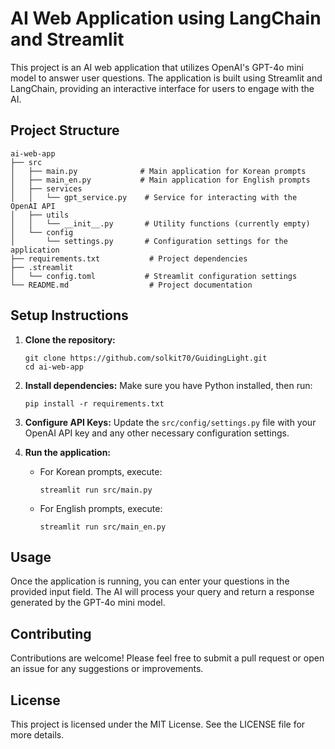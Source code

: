 # AI Web Application using LangChain and Streamlit

This project is an AI web application that utilizes OpenAI's GPT-4o mini model to answer user questions. The application is built using Streamlit and LangChain, providing an interactive interface for users to engage with the AI.

## Project Structure

```
ai-web-app
├── src
│   ├── main.py              # Main application for Korean prompts
│   ├── main_en.py           # Main application for English prompts
│   ├── services
│   │   └── gpt_service.py    # Service for interacting with the OpenAI API
│   ├── utils
│   │   └── __init__.py       # Utility functions (currently empty)
│   └── config
│       └── settings.py       # Configuration settings for the application
├── requirements.txt           # Project dependencies
├── .streamlit
│   └── config.toml           # Streamlit configuration settings
└── README.md                  # Project documentation
```

## Setup Instructions

1. **Clone the repository:**
   ```
   git clone https://github.com/solkit70/GuidingLight.git
   cd ai-web-app
   ```

2. **Install dependencies:**
   Make sure you have Python installed, then run:
   ```
   pip install -r requirements.txt
   ```

3. **Configure API Keys:**
   Update the `src/config/settings.py` file with your OpenAI API key and any other necessary configuration settings.

4. **Run the application:**
   - For Korean prompts, execute:
     ```
     streamlit run src/main.py
     ```
   - For English prompts, execute:
     ```
     streamlit run src/main_en.py
     ```

## Usage

Once the application is running, you can enter your questions in the provided input field. The AI will process your query and return a response generated by the GPT-4o mini model.

## Contributing

Contributions are welcome! Please feel free to submit a pull request or open an issue for any suggestions or improvements.

## License

This project is licensed under the MIT License. See the LICENSE file for more details.